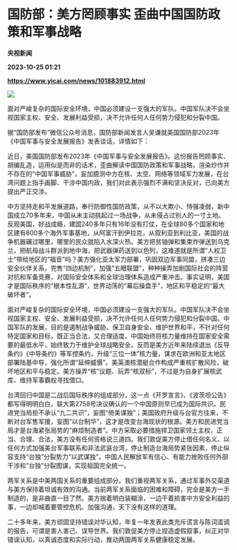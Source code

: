 # 国防部：美方罔顾事实 歪曲中国国防政策和军事战略
**央视新闻**

**2023-10-25 01:21**

**https://www.yicai.com/news/101883912.html**

![](https://imgcdn.yicai.com/uppics/slides/2023/10/52f5fa07acab3774a2613980edd5f68c.jpg)

面对严峻复杂的国际安全环境，中国必须建设一支强大的军队。中国军队决不会坐视国家主权、安全、发展利益受损，决不允许任何人任何势力侵犯和分裂中国。

据“国防部发布”微信公众号消息，国防部新闻发言人吴谦就美国国防部2023年《中国军事与安全发展报告》发表谈话，详情如下：

近日，美国国防部发布2023年《中国军事与安全发展报告》。这份报告罔顾事实、胡编乱造，运用似是而非的话术，歪曲解读中国国防政策和军事战略，渲染炒作并不存在的“中国军事威胁”，妄加臆测中方在核、太空、网络等领域军力发展，在台湾问题上指手画脚、干涉中国内政，我们对此表示强烈不满和坚决反对，已向美方提出严正交涉。

中方坚持走和平发展道路，奉行防御性国防政策，从不以大欺小、恃强凌弱，新中国成立70多年来，中国从未主动挑起过一场战争，从未侵占过别人的一寸土地。反观美国，好战成瘾，建国240多年只有16年没有打仗，在全球80多个国家和地区建有800多个海外军事基地，从阿富汗到伊拉克，从叙利亚到利比亚，美国的战争机器碾过哪里，哪里的民众就陷入水深火热。美方把贫铀弹和集束炸弹送到乌克兰，把航母战斗群派到地中海，把武器弹药送到以色列，这难道就是所谓“人权卫士”带给地区的“福音”吗？美方强化亚太军力部署，巩固双边军事同盟，拼凑三边安全伙伴关系，兜售“四边机制”，加强“五眼联盟”，种种操弄加剧国际社会的阵营对抗和军备竞赛，对国际安全体系和全球治理体系造成严重冲击。事实证明，美国才是国际秩序的“根本性乱源”，世界动荡的“幕后操盘手”，地区和平稳定的“最大破坏者”。

面对严峻复杂的国际安全环境，中国必须建设一支强大的军队。中国军队决不会坐视国家主权、安全、发展利益受损，决不允许任何人任何势力侵犯和分裂中国。中国军队的发展，目的是遏制战争威胁、保卫自身安全、维护世界和平，不针对任何特定国家和目标，既正当合法，又合理适度。中国始终将核力量维持在国家安全需要的最低水平，始终致力于维护全球战略安全。反而是美方近年来陆续退出《反导条约》《中导条约》等军控条约，升级“三位一体”核力量，谋求在欧洲和亚太地区部署陆基中导，强化所谓“延伸威慑”。美英澳核潜艇合作构成严重核扩散风险，破坏地区和平与稳定。美方操弄“核”议题、玩弄“核双标”，不过是为自身扩展核武库、维持军事霸权寻找借口。

台湾回归中国是二战后国际秩序的组成部分，这一点《开罗宣言》、《波茨坦公告》都写得明明白白，联大第2758号决议确认的一个中国原则早已成为国际共识。民进党当局拒不承认“九二共识”，妄图“倚美谋独”；美国政府升级与台官方往来，不断对台军售军援，妄图“以台制华”，这才是改变台海现状的根源。美方和民进党当局才是台海紧张局势的“麻烦制造者”。中方采取必要措施捍卫国家领土主权，正当、合理、合法，美方没有任何资格说三道四。我们敦促美方停止借任何名义、以任何方式加强美台军事联系和非法武装台湾，停止制造台海局势紧张因素，停止纵容支持“台独”分裂势力“以武谋独”。中国人民解放军有信心、有能力挫败任何外部干涉和“台独”分裂图谋，实现祖国完全统一。

两军关系是中美两国关系的重要组成部分。我们重视两军关系，通过军事外交渠道与美方保持着坦诚有效的沟通。当前两军关系面临的困难和障碍，完全是美方一手制造的，是非曲直一目了然。美方揣着明白装糊涂，一边干着损害中方安全利益的事，一边却喊着要管控危机、加强沟通，天下没有这样的道理。

二十多年来，美方顽固坚持错误对华认知，年复一年发表此类充斥谎言与陈词滥调的报告，可谓是害人害己、误导世界。我们敦促美方停止捏造虚假叙事，纠正对华错误认知，以真诚态度和实际行动，推动两国两军关系健康稳定发展。